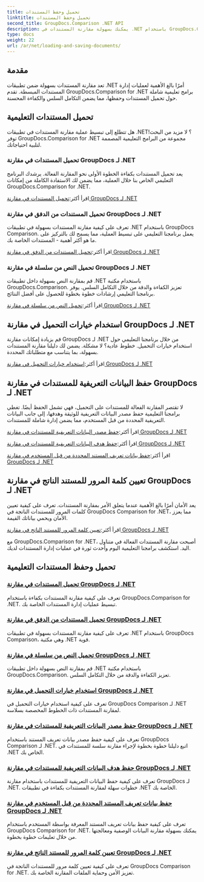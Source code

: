 ```yaml
---
title: تحميل وحفظ المستندات
linktitle: تحميل وحفظ المستندات
second_title: GroupDocs.Comparison .NET API
description: يمكنك بسهولة مقارنة المستندات في .NET باستخدام GroupDocs.Comparison لـ .NET. تعرف على خيارات التحميل والحفظ واستخدام التحميل لإدارة المستندات بكفاءة.
type: docs
weight: 22
url: /ar/net/loading-and-saving-documents/
---
```

## مقدمة

تعد مقارنة المستندات بسهولة ضمن تطبيقات .NET أمرًا بالغ الأهمية لعمليات إدارة المستندات المبسطة. تقدم GroupDocs.Comparison for .NET برامج تعليمية شاملة حول تحميل المستندات وحفظها، مما يضمن التكامل السلس والكفاءة المحسنة.

## تحميل المستندات التعليمية

هل تتطلع إلى تبسيط عملية مقارنة المستندات في تطبيقات .NET؟ لا مزيد من البحث! توفر GroupDocs.Comparison for .NET مجموعة من البرامج التعليمية المصممة لتلبية احتياجاتك.

### تحميل المستندات في مقارنة GroupDocs لـ .NET

يعد تحميل المستندات بكفاءة الخطوة الأولى نحو المقارنة الفعالة. يرشدك البرنامج التعليمي الخاص بنا خلال العملية، مما يضمن لك الاستفادة الكاملة من إمكانات GroupDocs.Comparison for .NET.

 اقرأ أكثر:[تحميل المستندات في مقارنة GroupDocs لـ .NET](./loading-documents/)

### تحميل المستندات من الدفق في مقارنة GroupDocs لـ .NET

تعرف على كيفية مقارنة المستندات بسهولة في تطبيقات .NET باستخدام GroupDocs Comparison. يعمل برنامجنا التعليمي على تبسيط العملية، مما يسمح لك بالتركيز على ما هو أكثر أهمية - المستندات الخاصة بك.

 اقرأ أكثر:[تحميل المستندات من الدفق في مقارنة GroupDocs لـ .NET](./loading-documents-from-stream/)

### تحميل النص من سلسلة في مقارنة GroupDocs لـ .NET

قم بمقارنة النص بسهولة داخل تطبيقات .NET باستخدام مكتبة GroupDocs.Comparison. تعزيز الكفاءة والدقة من خلال التكامل السلس. يوفر برنامجنا التعليمي إرشادات خطوة بخطوة للحصول على أفضل النتائج.

 اقرأ أكثر:[تحميل النص من سلسلة في مقارنة GroupDocs لـ .NET](./loading-text-from-string/)

## استخدام خيارات التحميل في مقارنة GroupDocs لـ .NET

قم بزيادة إمكانات مقارنة GroupDocs لـ .NET من خلال برنامجنا التعليمي حول استخدام خيارات التحميل. خطوط عادية؟ لا مشكلة. يضمن لك دليلنا مقارنة المستندات بسهولة، بما يتناسب مع متطلباتك المحددة.

 اقرأ أكثر:[استخدام خيارات التحميل في مقارنة GroupDocs لـ .NET](./using-load-options/)

## حفظ البيانات التعريفية للمستندات في مقارنة GroupDocs لـ .NET

لا تقتصر المقارنة الفعالة للمستندات على التحميل، فهي تشمل الحفظ أيضًا. تغطي برامجنا التعليمية حفظ مصدر البيانات التعريفية للوثيقة وهدفها، إلى جانب البيانات التعريفية المحددة من قبل المستخدم، مما يضمن إدارة شاملة للمستندات.

 اقرأ أكثر:[حفظ مصدر البيانات التعريفية للمستندات في مقارنة GroupDocs لـ .NET](./saving-documents-metadata-source/)

 اقرأ أكثر:[حفظ هدف البيانات التعريفية للمستندات في مقارنة GroupDocs لـ .NET](./saving-documents-metadata-target/)

 اقرأ أكثر:[حفظ بيانات تعريف المستند المحددة من قبل المستخدم في مقارنة GroupDocs لـ .NET](./saving-user-defined-document-metadata/)

## تعيين كلمة المرور للمستند الناتج في مقارنة GroupDocs لـ .NET

يعد الأمان أمرًا بالغ الأهمية عندما يتعلق الأمر بمقارنة المستندات. تعرف على كيفية تعيين كلمات المرور للمستندات الناتجة في GroupDocs Comparison for .NET، مما يعزز الأمان ويحمي بياناتك القيمة.

 اقرأ أكثر:[تعيين كلمة المرور للمستند الناتج في مقارنة GroupDocs لـ .NET](./setting-password-for-resultant-document/)

مع GroupDocs.Comparison for .NET، أصبحت مقارنة المستندات الفعالة في متناول اليد. استكشف برامجنا التعليمية اليوم وأحدث ثورة في عمليات إدارة المستندات لديك.
## تحميل وحفظ المستندات التعليمية
### [تحميل المستندات في مقارنة GroupDocs لـ .NET](./loading-documents/)
تعرف على كيفية مقارنة المستندات بكفاءة باستخدام GroupDocs.Comparison for .NET. تبسيط عمليات إدارة المستندات الخاصة بك.
### [تحميل المستندات من الدفق في مقارنة GroupDocs لـ .NET](./loading-documents-from-stream/)
تعرف على كيفية مقارنة المستندات بسهولة في تطبيقات .NET باستخدام GroupDocs Comparison، وهي مكتبة .NET قوية.
### [تحميل النص من سلسلة في مقارنة GroupDocs لـ .NET](./loading-text-from-string/)
قم بمقارنة النص بسهولة داخل تطبيقات .NET باستخدام مكتبة GroupDocs.Comparison. تعزيز الكفاءة والدقة من خلال التكامل السلس.
### [استخدام خيارات التحميل في مقارنة GroupDocs لـ .NET](./using-load-options/)
تعرف على كيفية استخدام خيارات التحميل في GroupDocs Comparison لـ .NET لمقارنة المستندات ذات الخطوط المخصصة بسلاسة.
### [حفظ مصدر البيانات التعريفية للمستندات في مقارنة GroupDocs لـ .NET](./saving-documents-metadata-source/)
تعرف على كيفية حفظ مصدر بيانات تعريف المستند باستخدام GroupDocs Comparison لـ .NET. اتبع دليلنا خطوة بخطوة لإجراء مقارنة سلسة للمستندات في .NET الخاص بك.
### [حفظ هدف البيانات التعريفية للمستندات في مقارنة GroupDocs لـ .NET](./saving-documents-metadata-target/)
تعرف على كيفية حفظ البيانات التعريفية للمستندات باستخدام مقارنة GroupDocs لـ .NET. خطوات سهلة لمقارنة المستندات بكفاءة في تطبيقات .NET الخاصة بك.
### [حفظ بيانات تعريف المستند المحددة من قبل المستخدم في مقارنة GroupDocs لـ .NET](./saving-user-defined-document-metadata/)
تعرف على كيفية حفظ بيانات تعريف المستند المعرفة بواسطة المستخدم باستخدام GroupDocs Comparison for .NET. يمكنك بسهولة مقارنة البيانات الوصفية ومعالجتها من خلال تعليمات خطوة بخطوة.
### [تعيين كلمة المرور للمستند الناتج في مقارنة GroupDocs لـ .NET](./setting-password-for-resultant-document/)
تعرف على كيفية تعيين كلمة مرور للمستندات الناتجة في GroupDocs Comparison for .NET. تعزيز الأمن وحماية الملفات المقارنة الخاصة بك.